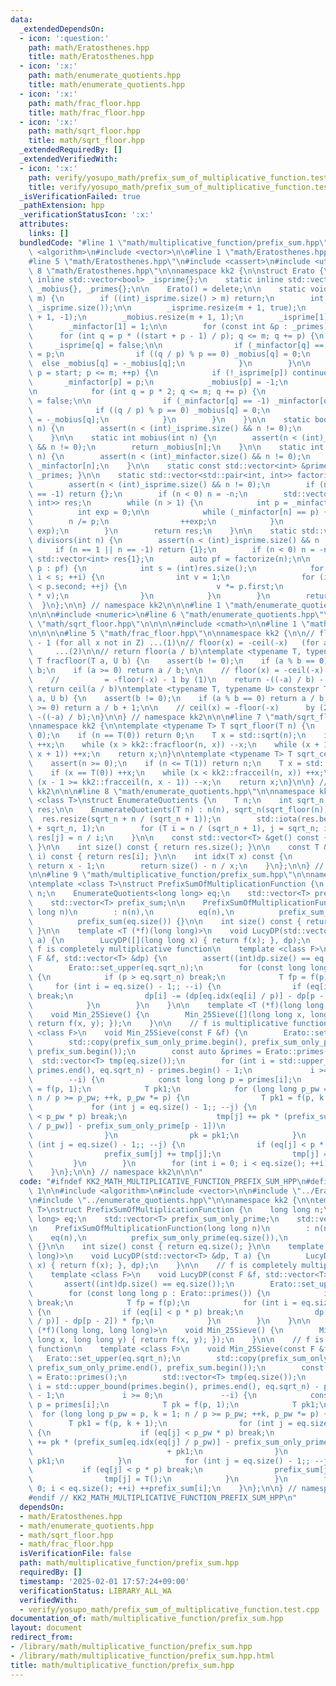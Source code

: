 ```yaml
---
data:
  _extendedDependsOn:
  - icon: ':question:'
    path: math/Eratosthenes.hpp
    title: math/Eratosthenes.hpp
  - icon: ':x:'
    path: math/enumerate_quotients.hpp
    title: math/enumerate_quotients.hpp
  - icon: ':x:'
    path: math/frac_floor.hpp
    title: math/frac_floor.hpp
  - icon: ':x:'
    path: math/sqrt_floor.hpp
    title: math/sqrt_floor.hpp
  _extendedRequiredBy: []
  _extendedVerifiedWith:
  - icon: ':x:'
    path: verify/yosupo_math/prefix_sum_of_multiplicative_function.test.cpp
    title: verify/yosupo_math/prefix_sum_of_multiplicative_function.test.cpp
  _isVerificationFailed: true
  _pathExtension: hpp
  _verificationStatusIcon: ':x:'
  attributes:
    links: []
  bundledCode: "#line 1 \"math/multiplicative_function/prefix_sum.hpp\"\n\n\n\n#include\
    \ <algorithm>\n#include <vector>\n\n#line 1 \"math/Eratosthenes.hpp\"\n\n\n\n\
    #line 5 \"math/Eratosthenes.hpp\"\n#include <cassert>\n#include <utility>\n#line\
    \ 8 \"math/Eratosthenes.hpp\"\n\nnamespace kk2 {\n\nstruct Erato {\n    static\
    \ inline std::vector<bool> _isprime{};\n    static inline std::vector<int> _minfactor{},\
    \ _mobius{}, _primes{};\n\n    Erato() = delete;\n\n    static void set_upper(int\
    \ m) {\n        if ((int)_isprime.size() > m) return;\n        int start = std::max<int>(2,\
    \ _isprime.size());\n\n        _isprime.resize(m + 1, true);\n        _minfactor.resize(m\
    \ + 1, -1);\n        _mobius.resize(m + 1, 1);\n        _isprime[1] = false;\n\
    \        _minfactor[1] = 1;\n\n        for (const int &p : _primes) {\n      \
    \      for (int q = p * ((start + p - 1) / p); q <= m; q += p) {\n           \
    \     _isprime[q] = false;\n\n                if (_minfactor[q] == -1) _minfactor[q]\
    \ = p;\n                if ((q / p) % p == 0) _mobius[q] = 0;\n              \
    \  else _mobius[q] = -_mobius[q];\n            }\n        }\n\n        for (int\
    \ p = start; p <= m; ++p) {\n            if (!_isprime[p]) continue;\n\n     \
    \       _minfactor[p] = p;\n            _mobius[p] = -1;\n            _primes.emplace_back(p);\n\
    \n            for (int q = p * 2; q <= m; q += p) {\n                _isprime[q]\
    \ = false;\n\n                if (_minfactor[q] == -1) _minfactor[q] = p;\n  \
    \              if ((q / p) % p == 0) _mobius[q] = 0;\n                else _mobius[q]\
    \ = -_mobius[q];\n            }\n        }\n    }\n\n    static bool isprime(int\
    \ n) {\n        assert(n < (int)_isprime.size() && n != 0);\n        return _isprime[n];\n\
    \    }\n\n    static int mobius(int n) {\n        assert(n < (int)_mobius.size()\
    \ && n != 0);\n        return _mobius[n];\n    }\n\n    static int minfactor(int\
    \ n) {\n        assert(n < (int)_minfactor.size() && n != 0);\n        return\
    \ _minfactor[n];\n    }\n\n    static const std::vector<int> &primes() { return\
    \ _primes; }\n\n    static std::vector<std::pair<int, int>> factorize(int n) {\n\
    \        assert(n < (int)_isprime.size() && n != 0);\n        if (n == 1 || n\
    \ == -1) return {};\n        if (n < 0) n = -n;\n        std::vector<std::pair<int,\
    \ int>> res;\n        while (n > 1) {\n            int p = _minfactor[n];\n  \
    \          int exp = 0;\n\n            while (_minfactor[n] == p) {\n        \
    \        n /= p;\n                ++exp;\n            }\n            res.emplace_back(p,\
    \ exp);\n        }\n        return res;\n    }\n\n    static std::vector<int>\
    \ divisors(int n) {\n        assert(n < (int)_isprime.size() && n != 0);\n   \
    \     if (n == 1 || n == -1) return {1};\n        if (n < 0) n = -n;\n       \
    \ std::vector<int> res{1};\n        auto pf = factorize(n);\n\n        for (auto\
    \ p : pf) {\n            int s = (int)res.size();\n            for (int i = 0;\
    \ i < s; ++i) {\n                int v = 1;\n                for (int j = 0; j\
    \ < p.second; ++j) {\n                    v *= p.first;\n                    res.push_back(res[i]\
    \ * v);\n                }\n            }\n        }\n        return res;\n  \
    \  }\n};\n\n} // namespace kk2\n\n\n#line 1 \"math/enumerate_quotients.hpp\"\n\
    \n\n\n#include <numeric>\n#line 6 \"math/enumerate_quotients.hpp\"\n\n#line 1\
    \ \"math/sqrt_floor.hpp\"\n\n\n\n#include <cmath>\n\n#line 1 \"math/frac_floor.hpp\"\
    \n\n\n\n#line 5 \"math/frac_floor.hpp\"\n\nnamespace kk2 {\n\n// floor(x) = ceil(x)\
    \ - 1 (for all x not in Z) ...(1)\n// floor(x) = -ceil(-x)   (for all x)     \
    \     ...(2)\n\n// return floor(a / b)\ntemplate <typename T, typename U> constexpr\
    \ T fracfloor(T a, U b) {\n    assert(b != 0);\n    if (a % b == 0) return a /\
    \ b;\n    if (a >= 0) return a / b;\n\n    // floor(x) = -ceil(-x)      by (2)\n\
    \    //          = -floor(-x) - 1 by (1)\n    return -((-a) / b) - 1;\n}\n\n//\
    \ return ceil(a / b)\ntemplate <typename T, typename U> constexpr T fracceil(T\
    \ a, U b) {\n    assert(b != 0);\n    if (a % b == 0) return a / b;\n    if (a\
    \ >= 0) return a / b + 1;\n\n    // ceil(x) = -floor(-x)      by (2)\n    return\
    \ -((-a) / b);\n}\n\n} // namespace kk2\n\n\n#line 7 \"math/sqrt_floor.hpp\"\n\
    \nnamespace kk2 {\n\ntemplate <typename T> T sqrt_floor(T n) {\n    assert(n >=\
    \ 0);\n    if (n == T(0)) return 0;\n    T x = std::sqrt(n);\n    if (x == T(0))\
    \ ++x;\n    while (x > kk2::fracfloor(n, x)) --x;\n    while (x + 1 <= kk2::fracfloor(n,\
    \ x + 1)) ++x;\n    return x;\n}\n\ntemplate <typename T> T sqrt_ceil(T n) {\n\
    \    assert(n >= 0);\n    if (n <= T(1)) return n;\n    T x = std::sqrt(n);\n\
    \    if (x == T(0)) ++x;\n    while (x < kk2::fracceil(n, x)) ++x;\n    while\
    \ (x - 1 >= kk2::fracceil(n, x - 1)) --x;\n    return x;\n}\n\n} // namespace\
    \ kk2\n\n\n#line 8 \"math/enumerate_quotients.hpp\"\n\nnamespace kk2 {\n\ntemplate\
    \ <class T>\nstruct EnumerateQuotients {\n    T n;\n    int sqrt_n;\n    std::vector<T>\
    \ res;\n\n    EnumerateQuotients(T n) : n(n), sqrt_n(sqrt_floor(n)) {\n      \
    \  res.resize(sqrt_n + n / (sqrt_n + 1));\n        std::iota(res.begin(), res.begin()\
    \ + sqrt_n, 1);\n        for (T i = n / (sqrt_n + 1), j = sqrt_n; i; --i, ++j)\
    \ res[j] = n / i;\n    }\n\n    const std::vector<T> &get() const { return res;\
    \ }\n\n    int size() const { return res.size(); }\n\n    const T &operator[](int\
    \ i) const { return res[i]; }\n\n    int idx(T x) const {\n        if (x <= sqrt_n)\
    \ return x - 1;\n        return size() - n / x;\n    }\n};\n\n} // namespace kk2\n\
    \n\n#line 9 \"math/multiplicative_function/prefix_sum.hpp\"\n\nnamespace kk2 {\n\
    \ntemplate <class T>\nstruct PrefixSumOfMultiplicationFunction {\n    long long\
    \ n;\n    EnumerateQuotients<long long> eq;\n    std::vector<T> prefix_sum_only_prime;\n\
    \    std::vector<T> prefix_sum;\n\n    PrefixSumOfMultiplicationFunction(long\
    \ long n)\n        : n(n),\n          eq(n),\n          prefix_sum_only_prime(eq.size()),\n\
    \          prefix_sum(eq.size()) {}\n\n    int size() const { return eq.size();\
    \ }\n\n    template <T (*f)(long long)>\n    void LucyDP(std::vector<T> &dp, T\
    \ a) {\n        LucyDP([](long long x) { return f(x); }, dp);\n    }\n\n    //\
    \ f is completely multiplicative function\n    template <class F>\n    void LucyDP(const\
    \ F &f, std::vector<T> &dp) {\n        assert((int)dp.size() == eq.size());\n\
    \        Erato::set_upper(eq.sqrt_n);\n        for (const long long p : Erato::primes())\
    \ {\n            if (p > eq.sqrt_n) break;\n            T fp = f(p);\n       \
    \     for (int i = eq.size() - 1;; --i) {\n                if (eq[i] < p * p)\
    \ break;\n                dp[i] -= (dp[eq.idx(eq[i] / p)] - dp[p - 2]) * fp;\n\
    \            }\n        }\n    }\n\n    template <T (*f)(long long, long long)>\n\
    \    void Min_25Sieve() {\n        Min_25Sieve([](long long x, long long y) {\
    \ return f(x, y); });\n    }\n\n    // f is multiplicative function\n    template\
    \ <class F>\n    void Min_25Sieve(const F &f) {\n        Erato::set_upper(eq.sqrt_n);\n\
    \        std::copy(prefix_sum_only_prime.begin(), prefix_sum_only_prime.end(),\
    \ prefix_sum.begin());\n        const auto &primes = Erato::primes();\n      \
    \  std::vector<T> tmp(eq.size());\n        for (int i = std::upper_bound(primes.begin(),\
    \ primes.end(), eq.sqrt_n) - primes.begin() - 1;\n             i >= 0;\n     \
    \        --i) {\n            const long long p = primes[i];\n            T pk\
    \ = f(p, 1);\n            T pk1;\n            for (long long p_pw = p, k = 1;\
    \ n / p >= p_pw; ++k, p_pw *= p) {\n                T pk1 = f(p, k + 1);\n   \
    \             for (int j = eq.size() - 1;; --j) {\n                    if (eq[j]\
    \ < p_pw * p) break;\n                    tmp[j] += pk * (prefix_sum[eq.idx(eq[j]\
    \ / p_pw)] - prefix_sum_only_prime[p - 1])\n                              + pk1;\n\
    \                }\n                pk = pk1;\n            }\n            for\
    \ (int j = eq.size() - 1;; --j) {\n                if (eq[j] < p * p) break;\n\
    \                prefix_sum[j] += tmp[j];\n                tmp[j] = T();\n   \
    \         }\n        }\n        for (int i = 0; i < eq.size(); ++i) ++prefix_sum[i];\n\
    \    }\n};\n\n} // namespace kk2\n\n\n"
  code: "#ifndef KK2_MATH_MULTIPLICATIVE_FUNCTION_PREFIX_SUM_HPP\n#define KK2_MATH_MULTIPLICATIVE_FUNCTION_PREFIX_SUM_HPP\
    \ 1\n\n#include <algorithm>\n#include <vector>\n\n#include \"../Eratosthenes.hpp\"\
    \n#include \"../enumerate_quotients.hpp\"\n\nnamespace kk2 {\n\ntemplate <class\
    \ T>\nstruct PrefixSumOfMultiplicationFunction {\n    long long n;\n    EnumerateQuotients<long\
    \ long> eq;\n    std::vector<T> prefix_sum_only_prime;\n    std::vector<T> prefix_sum;\n\
    \n    PrefixSumOfMultiplicationFunction(long long n)\n        : n(n),\n      \
    \    eq(n),\n          prefix_sum_only_prime(eq.size()),\n          prefix_sum(eq.size())\
    \ {}\n\n    int size() const { return eq.size(); }\n\n    template <T (*f)(long\
    \ long)>\n    void LucyDP(std::vector<T> &dp, T a) {\n        LucyDP([](long long\
    \ x) { return f(x); }, dp);\n    }\n\n    // f is completely multiplicative function\n\
    \    template <class F>\n    void LucyDP(const F &f, std::vector<T> &dp) {\n \
    \       assert((int)dp.size() == eq.size());\n        Erato::set_upper(eq.sqrt_n);\n\
    \        for (const long long p : Erato::primes()) {\n            if (p > eq.sqrt_n)\
    \ break;\n            T fp = f(p);\n            for (int i = eq.size() - 1;; --i)\
    \ {\n                if (eq[i] < p * p) break;\n                dp[i] -= (dp[eq.idx(eq[i]\
    \ / p)] - dp[p - 2]) * fp;\n            }\n        }\n    }\n\n    template <T\
    \ (*f)(long long, long long)>\n    void Min_25Sieve() {\n        Min_25Sieve([](long\
    \ long x, long long y) { return f(x, y); });\n    }\n\n    // f is multiplicative\
    \ function\n    template <class F>\n    void Min_25Sieve(const F &f) {\n     \
    \   Erato::set_upper(eq.sqrt_n);\n        std::copy(prefix_sum_only_prime.begin(),\
    \ prefix_sum_only_prime.end(), prefix_sum.begin());\n        const auto &primes\
    \ = Erato::primes();\n        std::vector<T> tmp(eq.size());\n        for (int\
    \ i = std::upper_bound(primes.begin(), primes.end(), eq.sqrt_n) - primes.begin()\
    \ - 1;\n             i >= 0;\n             --i) {\n            const long long\
    \ p = primes[i];\n            T pk = f(p, 1);\n            T pk1;\n          \
    \  for (long long p_pw = p, k = 1; n / p >= p_pw; ++k, p_pw *= p) {\n        \
    \        T pk1 = f(p, k + 1);\n                for (int j = eq.size() - 1;; --j)\
    \ {\n                    if (eq[j] < p_pw * p) break;\n                    tmp[j]\
    \ += pk * (prefix_sum[eq.idx(eq[j] / p_pw)] - prefix_sum_only_prime[p - 1])\n\
    \                              + pk1;\n                }\n                pk =\
    \ pk1;\n            }\n            for (int j = eq.size() - 1;; --j) {\n     \
    \           if (eq[j] < p * p) break;\n                prefix_sum[j] += tmp[j];\n\
    \                tmp[j] = T();\n            }\n        }\n        for (int i =\
    \ 0; i < eq.size(); ++i) ++prefix_sum[i];\n    }\n};\n\n} // namespace kk2\n\n\
    #endif // KK2_MATH_MULTIPLICATIVE_FUNCTION_PREFIX_SUM_HPP\n"
  dependsOn:
  - math/Eratosthenes.hpp
  - math/enumerate_quotients.hpp
  - math/sqrt_floor.hpp
  - math/frac_floor.hpp
  isVerificationFile: false
  path: math/multiplicative_function/prefix_sum.hpp
  requiredBy: []
  timestamp: '2025-02-01 17:57:24+09:00'
  verificationStatus: LIBRARY_ALL_WA
  verifiedWith:
  - verify/yosupo_math/prefix_sum_of_multiplicative_function.test.cpp
documentation_of: math/multiplicative_function/prefix_sum.hpp
layout: document
redirect_from:
- /library/math/multiplicative_function/prefix_sum.hpp
- /library/math/multiplicative_function/prefix_sum.hpp.html
title: math/multiplicative_function/prefix_sum.hpp
---
```

